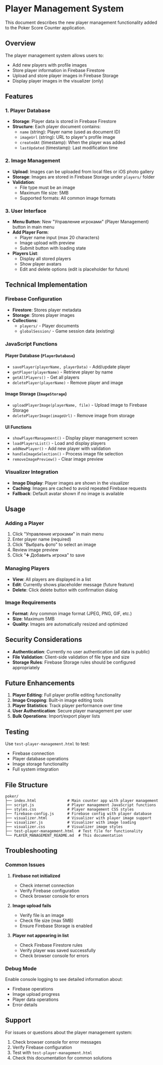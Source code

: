 # Player Management System

This document describes the new player management functionality added to the Poker Score Counter application.

## Overview

The player management system allows users to:
- Add new players with profile images
- Store player information in Firebase Firestore
- Upload and store player images in Firebase Storage
- Display player images in the visualizer (only)

## Features

### 1. Player Database
- **Storage**: Player data is stored in Firebase Firestore
- **Structure**: Each player document contains:
  - `name` (string): Player name (used as document ID)
  - `imageUrl` (string): URL to player's profile image
  - `createdAt` (timestamp): When the player was added
  - `lastUpdated` (timestamp): Last modification time

### 2. Image Management
- **Upload**: Images can be uploaded from local files or iOS photo gallery
- **Storage**: Images are stored in Firebase Storage under `players/` folder
- **Validation**: 
  - File type must be an image
  - Maximum file size: 5MB
  - Supported formats: All common image formats

### 3. User Interface
- **Menu Button**: New "Управление игроками" (Player Management) button in main menu
- **Add Player Form**: 
  - Player name input (max 20 characters)
  - Image upload with preview
  - Submit button with loading state
- **Players List**: 
  - Display all stored players
  - Show player avatars
  - Edit and delete options (edit is placeholder for future)

## Technical Implementation

### Firebase Configuration
- **Firestore**: Stores player metadata
- **Storage**: Stores player images
- **Collections**: 
  - `players/` - Player documents
  - `globalSession/` - Game session data (existing)

### JavaScript Functions

#### Player Database (`PlayerDatabase`)
- `savePlayer(playerName, playerData)` - Add/update player
- `getPlayer(playerName)` - Retrieve player by name
- `getAllPlayers()` - Get all players
- `deletePlayer(playerName)` - Remove player and image

#### Image Storage (`ImageStorage`)
- `uploadPlayerImage(playerName, file)` - Upload image to Firebase Storage
- `deletePlayerImage(imageUrl)` - Remove image from storage

#### UI Functions
- `showPlayerManagement()` - Display player management screen
- `loadPlayersList()` - Load and display players
- `addNewPlayer()` - Add new player with validation
- `handleImageSelection()` - Process image file selection
- `removeImagePreview()` - Clear image preview

### Visualizer Integration
- **Image Display**: Player images are shown in the visualizer
- **Caching**: Images are cached to avoid repeated Firebase requests
- **Fallback**: Default avatar shown if no image is available

## Usage

### Adding a Player
1. Click "Управление игроками" in main menu
2. Enter player name (required)
3. Click "Выбрать фото" to select an image
4. Review image preview
5. Click "➕ Добавить игрока" to save

### Managing Players
- **View**: All players are displayed in a list
- **Edit**: Currently shows placeholder message (future feature)
- **Delete**: Click delete button with confirmation dialog

### Image Requirements
- **Format**: Any common image format (JPEG, PNG, GIF, etc.)
- **Size**: Maximum 5MB
- **Quality**: Images are automatically resized and optimized

## Security Considerations

- **Authentication**: Currently no user authentication (all data is public)
- **File Validation**: Client-side validation of file type and size
- **Storage Rules**: Firebase Storage rules should be configured appropriately

## Future Enhancements

1. **Player Editing**: Full player profile editing functionality
2. **Image Cropping**: Built-in image editing tools
3. **Player Statistics**: Track player performance over time
4. **User Authentication**: Secure player management per user
5. **Bulk Operations**: Import/export player lists

## Testing

Use `test-player-management.html` to test:
- Firebase connection
- Player database operations
- Image storage functionality
- Full system integration

## File Structure

```
poker/
├── index.html              # Main counter app with player management
├── script.js               # Player management JavaScript functions
├── styles.css              # Player management CSS styles
├── firebase-config.js      # Firebase config with player database
├── visualizer.html         # Visualizer with player image support
├── visualizer.js           # Visualizer with image loading
├── visualizer.css          # Visualizer image styles
├── test-player-management.html  # Test file for functionality
└── PLAYER_MANAGEMENT_README.md  # This documentation
```

## Troubleshooting

### Common Issues

1. **Firebase not initialized**
   - Check internet connection
   - Verify Firebase configuration
   - Check browser console for errors

2. **Image upload fails**
   - Verify file is an image
   - Check file size (max 5MB)
   - Ensure Firebase Storage is enabled

3. **Player not appearing in list**
   - Check Firebase Firestore rules
   - Verify player was saved successfully
   - Check browser console for errors

### Debug Mode

Enable console logging to see detailed information about:
- Firebase operations
- Image upload progress
- Player data operations
- Error details

## Support

For issues or questions about the player management system:
1. Check browser console for error messages
2. Verify Firebase configuration
3. Test with `test-player-management.html`
4. Check this documentation for common solutions

